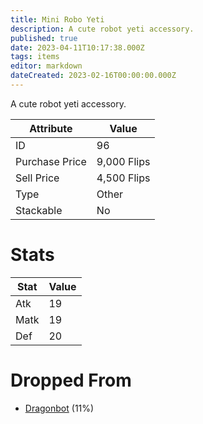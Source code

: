 ```yaml
---
title: Mini Robo Yeti
description: A cute robot yeti accessory.
published: true
date: 2023-04-11T10:17:38.000Z
tags: items
editor: markdown
dateCreated: 2023-02-16T00:00:00.000Z
---
```


A cute robot yeti accessory.

|Attribute|Value|
|-|-|
|ID|96|
|Purchase Price|9,000 Flips|
|Sell Price|4,500 Flips|
|Type|Other|
|Stackable|No|

# Stats
|Stat|Value|
|-|-|
|Atk|19|
|Matk|19|
|Def|20|

# Dropped From
 * [Dragonbot](/monsters/dragonbot) (11%)
